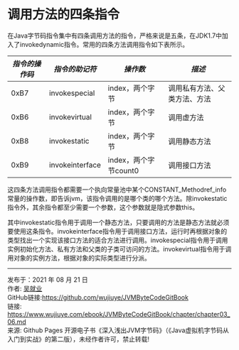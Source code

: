 # 调用方法的四条指令

在Java字节码指令集中有四条调用方法的指令，严格来说是五条，在JDK1.7中加入了invokedynamic指令。常用的四条方法调用指令如下表所示。

| ***指令的操作码*** | ***指令的助记符*** | ***操作数***          | ***描述***                         |
| ------------------ | ------------------ | --------------------- | ---------------------------------- |
| 0xB7               | invokespecial      | index，两个字节       | 调用私有方法、父类方法、<init>方法 |
| 0xB6               | invokevirtual      | index，两个字节       | 调用虚方法                         |
| 0xB8               | invokestatic       | index，两个字节       | 调用静态方法                       |
| 0xB9               | invokeinterface    | index，两个字节count0 | 调用接口方法                       |

这四条方法调用指令都需要一个执向常量池中某个CONSTANT_Methodref_info常量的操作数，即告诉jvm，该指令调用的是哪个类的哪个方法。除invokestatic指令外，其余指令都至少需要一个参数，这个参数就是隐式参数this。

其中invokestatic指令用于调用一个静态方法，只要调用的方法是静态方法就必须要使用这条指令。invokeinterface指令用于调用接口方法，运行时再根据对象的类型找出一个实现该接口方法的适合方法进行调用。invokespecial指令用于调用实例初始化方法、私有方法和父类的子类可访问的方法。invokevirtual指令用于调用对象的实例方法，根据对象的实际类型进行分派。

---

发布于：2021 年 08 月 21 日<br>作者: [吴就业](https://www.wujiuye.com/)<br>GitHub链接:https://github.com/wujiuye/JVMByteCodeGitBook<br>链接: https://www.wujiuye.com/ebook/JVMByteCodeGitBook/chapter/chapter03_06.md<br>来源: Github Pages 开源电子书《深入浅出JVM字节码》（《Java虚拟机字节码从入门到实战》的第二版），未经作者许可，禁止转载!<br>

